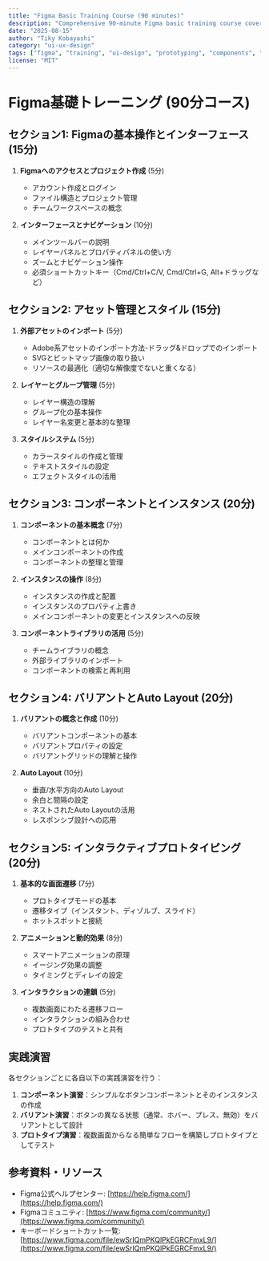 ```yaml
---
title: "Figma Basic Training Course (90 minutes)"
description: "Comprehensive 90-minute Figma basic training course covering interface, components, variants, Auto Layout, and interactive prototyping"
date: "2025-08-15"
author: "Tiky Kobayashi"
category: "ui-ux-design"
tags: ["figma", "training", "ui-design", "prototyping", "components", "auto-layout"]
license: "MIT"
---
```


# Figma基礎トレーニング (90分コース)

## セクション1: Figmaの基本操作とインターフェース (15分)
1. **Figmaへのアクセスとプロジェクト作成** (5分)
   - アカウント作成とログイン
   - ファイル構造とプロジェクト管理
   - チームワークスペースの概念

2. **インターフェースとナビゲーション** (10分)
   - メインツールバーの説明
   - レイヤーパネルとプロパティパネルの使い方
   - ズームとナビゲーション操作
   - 必須ショートカットキー（Cmd/Ctrl+C/V, Cmd/Ctrl+G, Alt+ドラッグなど）

## セクション2: アセット管理とスタイル (15分)
1. **外部アセットのインポート** (5分)
   - Adobe系アセットのインポート方法-ドラッグ&ドロップでのインポート
   - SVGとビットマップ画像の取り扱い
   - リソースの最適化（適切な解像度でないと重くなる）

2. **レイヤーとグループ管理** (5分)
   - レイヤー構造の理解
   - グループ化の基本操作
   - レイヤー名変更と基本的な整理

3. **スタイルシステム** (5分)
   - カラースタイルの作成と管理
   - テキストスタイルの設定
   - エフェクトスタイルの活用

## セクション3: コンポーネントとインスタンス (20分)
1. **コンポーネントの基本概念** (7分)
   - コンポーネントとは何か
   - メインコンポーネントの作成
   - コンポーネントの整理と管理

2. **インスタンスの操作** (8分)
   - インスタンスの作成と配置
   - インスタンスのプロパティ上書き
   - メインコンポーネントの変更とインスタンスへの反映

3. **コンポーネントライブラリの活用** (5分)
   - チームライブラリの概念
   - 外部ライブラリのインポート
   - コンポーネントの検索と再利用

## セクション4: バリアントとAuto Layout (20分)
1. **バリアントの概念と作成** (10分)
   - バリアントコンポーネントの基本
   - バリアントプロパティの設定
   - バリアントグリッドの理解と操作

2. **Auto Layout** (10分)
   - 垂直/水平方向のAuto Layout
   - 余白と間隔の設定
   - ネストされたAuto Layoutの活用
   - レスポンシブ設計への応用

## セクション5: インタラクティブプロトタイピング (20分)
1. **基本的な画面遷移** (7分)
   - プロトタイプモードの基本
   - 遷移タイプ（インスタント、ディゾルブ、スライド）
   - ホットスポットと接続

2. **アニメーションと動的効果** (8分)
   - スマートアニメーションの原理
   - イージング効果の調整
   - タイミングとディレイの設定

3. **インタラクションの連鎖** (5分)
   - 複数画面にわたる遷移フロー
   - インタラクションの組み合わせ
   - プロトタイプのテストと共有

## 実践演習

各セクションごとに各自以下の実践演習を行う：

1. **コンポーネント演習**：シンプルなボタンコンポーネントとそのインスタンスの作成
2. **バリアント演習**：ボタンの異なる状態（通常、ホバー、プレス、無効）をバリアントとして設計
3. **プロトタイプ演習**：複数画面からなる簡単なフローを構築しプロトタイプとしてテスト

## 参考資料・リソース

- Figma公式ヘルプセンター: [https://help.figma.com/](https://help.figma.com/)
- Figmaコミュニティ: [https://www.figma.com/community/](https://www.figma.com/community/)
- キーボードショートカット一覧: [https://www.figma.com/file/ewSrIQmPKQlPkEGRCFmxL9/](https://www.figma.com/file/ewSrIQmPKQlPkEGRCFmxL9/)